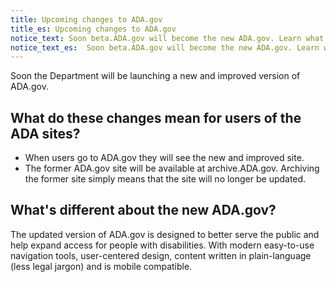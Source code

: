 ```yaml
---
title: Upcoming changes to ADA.gov
title_es: Upcoming changes to ADA.gov
notice_text: Soon beta.ADA.gov will become the new ADA.gov. Learn what to expect.
notice_text_es:  Soon beta.ADA.gov will become the new ADA.gov. Learn what to expect.
---
```


Soon the Department will be launching a new and improved version of ADA.gov.

## What do these changes mean for users of the ADA sites?

- When users go to ADA.gov they will see the new and improved site.
- The former ADA.gov site will be available at archive.ADA.gov. Archiving the former site simply means that the site will no longer be updated.

## What's different about the new ADA.gov?

The updated version of ADA.gov is designed to better serve the public and help expand access for people with disabilities. With modern easy-to-use navigation tools, user-centered design, content written in plain-language (less legal jargon) and is mobile compatible.
